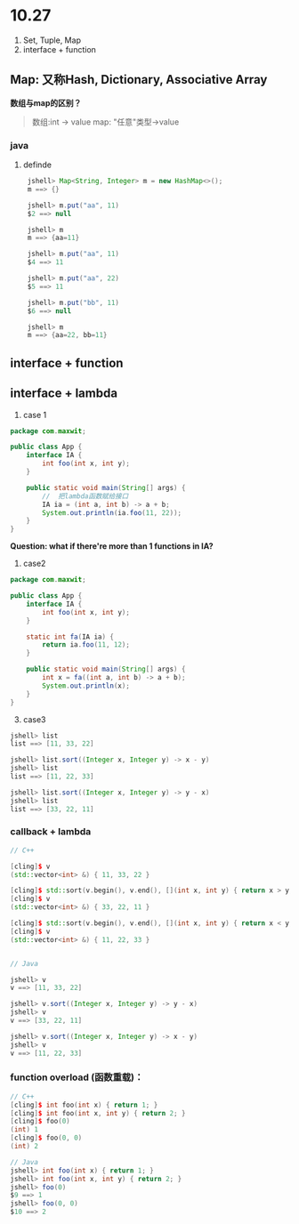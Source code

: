 # 10.27

1. Set, Tuple, Map
2. interface + function

## Map: 又称Hash, Dictionary, Associative Array
**数组与map的区别？**
> 数组:int -> value
> map: "任意"类型->value


### java
1. definde
   ```java
    jshell> Map<String, Integer> m = new HashMap<>();
    m ==> {}

    jshell> m.put("aa", 11)
    $2 ==> null

    jshell> m
    m ==> {aa=11}

    jshell> m.put("aa", 11)
    $4 ==> 11

    jshell> m.put("aa", 22)
    $5 ==> 11

    jshell> m.put("bb", 11)
    $6 ==> null

    jshell> m
    m ==> {aa=22, bb=11}
   ```
## interface + function 
## interface + lambda
1. case 1
```java
package com.maxwit;

public class App {
    interface IA {
        int foo(int x, int y);
    }

    public static void main(String[] args) {
        //  把lambda函数赋给接口
        IA ia = (int a, int b) -> a + b;
        System.out.println(ia.foo(11, 22));
    }
}
```
**Question: what if there're more than 1 functions in IA?**
1. case2
```java
package com.maxwit;

public class App {
    interface IA {
        int foo(int x, int y);
    }

    static int fa(IA ia) {
        return ia.foo(11, 12);
    }

    public static void main(String[] args) {
        int x = fa((int a, int b) -> a + b);
        System.out.println(x);
    }
}
```
3. case3
```java
jshell> list
list ==> [11, 33, 22]

jshell> list.sort((Integer x, Integer y) -> x - y)
jshell> list
list ==> [11, 22, 33]

jshell> list.sort((Integer x, Integer y) -> y - x)
jshell> list
list ==> [33, 22, 11]
```
### callback + lambda
```c++
// C++

[cling]$ v
(std::vector<int> &) { 11, 33, 22 }

[cling]$ std::sort(v.begin(), v.end(), [](int x, int y) { return x > y; });
[cling]$ v
(std::vector<int> &) { 33, 22, 11 }

[cling]$ std::sort(v.begin(), v.end(), [](int x, int y) { return x < y; });
[cling]$ v
(std::vector<int> &) { 11, 22, 33 }

```
```java

// Java

jshell> v
v ==> [11, 33, 22]

jshell> v.sort((Integer x, Integer y) -> y - x)
jshell> v
v ==> [33, 22, 11]

jshell> v.sort((Integer x, Integer y) -> x - y)
jshell> v
v ==> [11, 22, 33]
```

### function overload (函数重载)：
```c++
// C++
[cling]$ int foo(int x) { return 1; }
[cling]$ int foo(int x, int y) { return 2; }
[cling]$ foo(0)
(int) 1
[cling]$ foo(0, 0)
(int) 2
```

```java
// Java
jshell> int foo(int x) { return 1; }
jshell> int foo(int x, int y) { return 2; }
jshell> foo(0)
$9 ==> 1
jshell> foo(0, 0)
$10 ==> 2
```